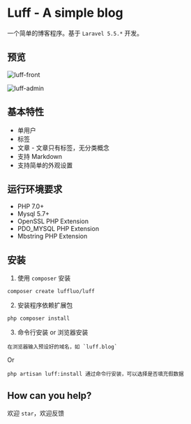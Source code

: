 # Luff - A simple blog
一个简单的博客程序。基于 `Laravel 5.5.*` 开发。

## 预览
![luff-front](http://wx4.sinaimg.cn/large/006fVPCvly1fjri6ju7yuj31400p0q56.jpg)

![luff-admin](http://wx2.sinaimg.cn/large/006fVPCvly1fjri75enimj31400p0dhx.jpg)

## 基本特性
* 单用户
* 标签
* 文章 - 文章只有标签，无分类概念
* 支持 Markdown
* 支持简单的外观设置

## 运行环境要求
* PHP 7.0+
* Mysql 5.7+
* OpenSSL PHP Extension
* PDO_MYSQL PHP Extension
* Mbstring PHP Extension

## 安装
1. 使用 `composer` 安装
```
composer create luffluo/luff
```
2. 安装程序依赖扩展包
```
php composer install
```
3. 命令行安装 or 浏览器安装
```
在浏览器输入预设好的域名，如 `luff.blog`
```
Or
```
php artisan luff:install 通过命令行安装，可以选择是否填充假数据
```

## How can you help?
欢迎 `star`，欢迎反馈
